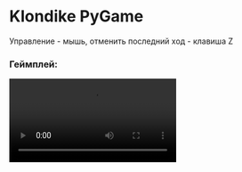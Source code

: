 # Klondike PyGame
Управление - мышь, отменить последний ход - клавиша Z

### Геймплей:
![](https://github.com/Borobeyka/klondike-py/blob/master/python_7TQoWvjRWN.mp4)

